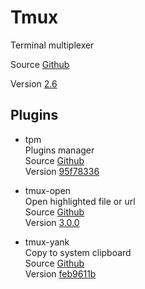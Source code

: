 # Tmux

Terminal multiplexer

Source [Github](https://github.com/tmux/tmux)

Version [2.6](https://github.com/tmux/tmux/releases/tag/2.6)

## Plugins

- tpm  
  Plugins manager  
  Source [Github](https://github.com/tmux-plugins/tpm)  
  Version [95f78336](https://github.com/tmux-plugins/tpm/commit/95f78336c3972f3e6648b7b3db754f2224320a5e)

- tmux-open  
  Open highlighted file or url  
  Source [Github](https://github.com/tmux-plugins/tmux-open)  
  Version [3.0.0](https://github.com/tmux-plugins/tmux-open/releases/tag/v3.0.0)

- tmux-yank  
  Copy to system clipboard  
  Source [Github](https://github.com/tmux-plugins/tmux-yank)  
  Version [feb9611b](https://github.com/tmux-plugins/tmux-yank/commit/feb9611b7d1c323ca54cd8a5111a53e3e8265b59)

